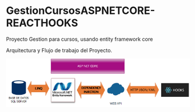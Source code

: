 # GestionCursosASPNETCORE-REACTHOOKS
Proyecto Gestion para cursos, usando entity framework core

Arquitectura y Flujo de trabajo del Proyecto.

![Alt Text](https://github.com/JcontrerasV1997/GestionCursosASPNETCORE-REACTHOOKS/blob/main/Flujo%20Proyectos%20con.net.png)
